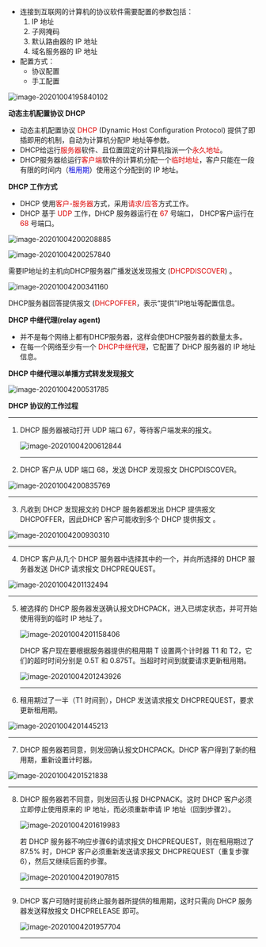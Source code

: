 - 连接到互联网的计算机的协议软件需要配置的参数包括：
  1. IP 地址
  2. 子网掩码
  3. 默认路由器的 IP 地址
  4. 域名服务器的 IP 地址
- 配置方式：
  - 协议配置
  - 手工配置

![image-20201004195840102](https://gitee.com/ltzunan/images/raw/master/img/image-20201004195840102.png)

**动态主机配置协议 DHCP**

- 动态主机配置协议 <font color="#dd0000">DHCP</font> (Dynamic Host Configuration Protocol) 提供了即插即用的机制，自动为计算机分配IP 地址等参数。
- DHCP给运行<font color="#dd0000">服务器</font>软件、且位置固定的计算机指派一个<font color="#dd0000">永久地址</font>。
- DHCP服务器给运行<font color="#dd0000">客户端</font>软件的计算机分配一个<font color="#dd0000">临时地址</font>，客户只能在一段有限的时间内（<font color="#0000dd">租用期</font>）使用这个分配到的 IP 地址。

**DHCP 工作方式**

- DHCP 使用<font color="#dd0000">客户-服务器</font>方式，采用<font color="#dd0000">请求/应答</font>方式工作。
- DHCP 基于 <font color="#dd0000">UDP</font> 工作，DHCP 服务器运行在 <font color="#dd0000">67</font> 号端口， DHCP客户运行在 <font color="#dd0000">68</font> 号端口。

![image-20201004200208885](https://gitee.com/ltzunan/images/raw/master/img/image-20201004200208885.png)

![image-20201004200257840](https://gitee.com/ltzunan/images/raw/master/img/image-20201004200257840.png)

需要IP地址的主机向DHCP服务器广播发送发现报文 (<font color="#dd0000">DHCPDISCOVER</font>) 。

![image-20201004200341160](https://gitee.com/ltzunan/images/raw/master/img/image-20201004200341160.png)

DHCP服务器回答提供报文 (<font color="#dd0000">DHCPOFFER</font>，表示“提供”IP地址等配置信息。

**DHCP 中继代理(relay agent)**

- 并不是每个网络上都有DHCP服务器，这样会使DHCP服务器的数量太多。
- 在每一个网络至少有一个 <font color="#dd0000">DHCP中继代理</font>，它配置了 DHCP 服务器的 IP 地址信息。

**DHCP 中继代理以单播方式转发发现报文**

![image-20201004200531785](https://gitee.com/ltzunan/images/raw/master/img/image-20201004200531785.png)

**DHCP 协议的工作过程**

***

1. DHCP 服务器被动打开 UDP 端口 67，等待客户端发来的报文。

   ![image-20201004200612844](https://gitee.com/ltzunan/images/raw/master/img/image-20201004200612844.png)

   ***

2. DHCP 客户从 UDP 端口 68，发送 DHCP 发现报文 DHCPDISCOVER。

![image-20201004200835769](https://gitee.com/ltzunan/images/raw/master/img/image-20201004200835769.png)

***

3. 凡收到 DHCP 发现报文的 DHCP 服务器都发出 DHCP 提供报文 DHCPOFFER，因此DHCP 客户可能收到多个 DHCP 提供报文 。

![image-20201004200930310](https://gitee.com/ltzunan/images/raw/master/img/image-20201004200930310.png)

***

4. DHCP 客户从几个 DHCP 服务器中选择其中的一个，并向所选择的 DHCP 服务器发送 DHCP 请求报文 DHCPREQUEST。

![image-20201004201132494](https://gitee.com/ltzunan/images/raw/master/img/image-20201004201132494.png)

***

5. 被选择的 DHCP 服务器发送确认报文DHCPACK，进入已绑定状态，并可开始使用得到的临时 IP 地址了。

   ![image-20201004201158406](https://gitee.com/ltzunan/images/raw/master/img/image-20201004201158406.png)

   DHCP 客户现在要根据服务器提供的租用期 T 设置两个计时器 T1 和 T2，它们的超时时间分别是 0.5T 和 0.875T。当超时时间到就要请求更新租用期。

   ![image-20201004201243926](https://gitee.com/ltzunan/images/raw/master/img/image-20201004201243926.png)

   ***

6. 租用期过了一半（T1 时间到），DHCP 发送请求报文 DHCPREQUEST，要求更新租用期。

![image-20201004201445213](https://gitee.com/ltzunan/images/raw/master/img/image-20201004201445213.png)

***

7. DHCP 服务器若同意，则发回确认报文DHCPACK。DHCP 客户得到了新的租用期，重新设置计时器。

![image-20201004201521838](https://gitee.com/ltzunan/images/raw/master/img/image-20201004201521838.png)

***

8. DHCP 服务器若不同意，则发回否认报 DHCPNACK。这时 DHCP 客户必须立即停止使用原来的 IP 地址，而必须重新申请 IP 地址（回到步骤2）。

   ![image-20201004201619983](https://gitee.com/ltzunan/images/raw/master/img/image-20201004201619983.png)

   若 DHCP 服务器不响应步骤6的请求报文 DHCPREQUEST，则在租用期过了 87.5% 时，DHCP 客户必须重新发送请求报文 DHCPREQUEST（重复步骤6），然后又继续后面的步骤。

   ![image-20201004201907815](https://gitee.com/ltzunan/images/raw/master/img/image-20201004201907815.png)

   ***

9. DHCP 客户可随时提前终止服务器所提供的租用期，这时只需向 DHCP 服务器发送释放报文 DHCPRELEASE 即可。

   ![image-20201004201957704](https://gitee.com/ltzunan/images/raw/master/img/image-20201004201957704.png)

   ***